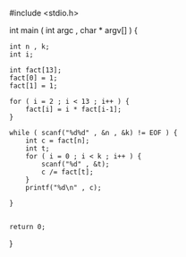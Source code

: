 #include <stdio.h>

int main ( int argc , char * argv[] ) {

	int n , k;
	int i;

	int fact[13];
	fact[0] = 1;
	fact[1] = 1;

	for ( i = 2 ; i < 13 ; i++ ) {
		fact[i] = i * fact[i-1];
	}

	while ( scanf("%d%d" , &n , &k) != EOF ) {
		int c = fact[n];
		int t;
		for ( i = 0 ; i < k ; i++ ) {
			scanf("%d" , &t);
			c /= fact[t];
		}
		printf("%d\n" , c);

	}


	return 0;
}
